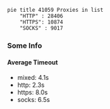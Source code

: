 
```mermaid
pie title 41059 Proxies in list
    "HTTP" : 28406
    "HTTPS": 10874
    "SOCKS" : 9017
```

### Some Info
#### Average Timeout

- mixed: 4.1s
- http: 2.3s
- https: 8.0s
- socks: 6.5s